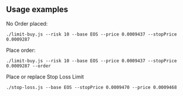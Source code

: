 ## Usage examples

No Order placed:

`./limit-buy.js --risk 10 --base EOS --price 0.0009437 --stopPrice 0.0009287`

Place order:

`./limit-buy.js --risk 10 --base EOS --price 0.0009437 --stopPrice 0.0009287 --order`

Place or replace Stop Loss Limit

`./stop-loss.js --base EOS --stopPrice 0.0009470 --price 0.0009468`
